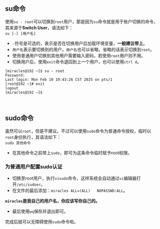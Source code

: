 ## su命令
使用`su - root`可以切换到`root`用户，那是因为`su`命令就是用于账户切换的命令，其来源于**Switch User**，语法如下：  
`su [-] [用户名]`
- `-`符号是可选的，表示是否在切换用户后加载环境变量，**一般建议带上**。
- `用户名`表示要切换到的用户，`用户名`也可以省略，省略的话表示切换到`root`。
- 使用普通用户切换到其他用户需要输入密码，若使用`root`用户则不用。
- 切换用户后，使用`exit`命令退回到上一个用户，也可以使用`ctrl d`。
```
[miracles@192 ~]$ su - root
Password: 
Last login: Mon Feb 10 19:43:26 CST 2025 on pts/1
[root@192 ~]# exit
logout
[miracles@192 ~]$ 
```
<br>

## sudo命令
虽然可以`root`，但是不建议。不过可以使用`sudo`命令为普通命令授权，临时以`root`身份执行，其语法如下：  
`sudo 其他命令`
- 在其他命令之前带上`sudo`，即可为这条命令临时赋予root权限。
### 为普通用户配置sudo认证
- 切换至root用户，执行`visudo`命令，这样系统会自动通过`vi`编辑器打开`/etc/sudoer`。
- 在文件的最后添加：`miracles ALL=(ALL)   NOPASSWD:ALL`。

**`miracles`是我自己的用户名，你应该写你自己的。**
- 最后使用`wq`保存并退出即可。

完成后就可以无障碍使用`sudo`命令啦。